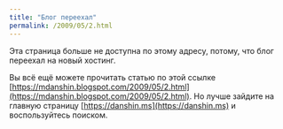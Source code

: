 ```yaml
---
title: "Блог переехал"
permalink: /2009/05/2.html
---
```

Эта страница больше не доступна по этому адресу, потому, что блог переехал на новый хостинг.

Вы всё ещё можете прочитать статью по этой ссылке [https://mdanshin.blogspot.com/2009/05/2.html](https://mdanshin.blogspot.com/2009/05/2.html). Но лучше зайдите на главную страницу [https://danshin.ms](https://danshin.ms) и воспользуйтесь поиском.